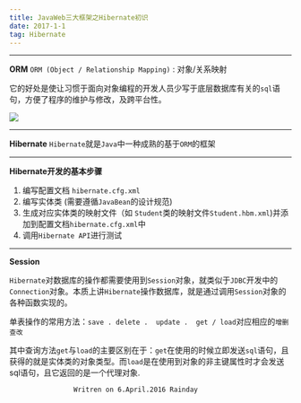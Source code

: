 ```yaml
---
title: JavaWeb三大框架之Hibernate初识
date: 2017-1-1
tag: Hibernate
---
```



---

**ORM**
    `ORM (Object / Relationship Mapping)` : 对象/关系映射
    <p>它的好处是使让习惯于面向对象编程的开发人员少写于底层数据库有关的`sql`语句，方便了程序的维护与修改，及跨平台性。</p>

![](https://desk-fd.zol-img.com.cn/t_s1366x768c5/g5/M00/02/0A/ChMkJ1bKzzSIOgDcAAj_4khgui4AALJSwDm3zIACP_6935.jpg)

<!--more-->

----------


**Hibernate**
    `Hibernate`就是`Java`中一种成熟的基于`ORM`的框架


----------

**Hibernate开发的基本步骤**

 1. 编写配置文档 `hibernate.cfg.xml`
 2. 编写实体类 (需要遵循`JavaBean`的设计规范)
 3. 生成对应实体类的映射文件（如 `Student`类的映射文件`Student.hbm.xml`)并添加到配置文档`hibernate.cfg.xml`中 
 4. 调用`Hibernate API`进行测试
 


----------


**Session**

`Hibernate`对数据库的操作都需要使用到`Session`对象，就类似于`JDBC`开发中的`Connection`对象。本质上讲`Hibernate`操作数据库，就是通过调用`Session`对象的各种函数实现的。

单表操作的常用方法：`save . delete .  update .  get / load`对应相应的`增删查改`

其中查询方法`get`与`load`的主要区别在于：`get`在使用的时候立即发送`sql`语句，且获得的就是实体类的对象类型。而`load`是在使用到对象的非主键属性时才会发送sql语句，且它返回的是一个代理对象.

    
                    Writren on 6.April.2016 Rainday
    




